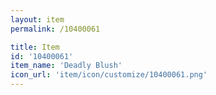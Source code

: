 ```yaml
---
layout: item
permalink: /10400061

title: Item
id: '10400061'
item_name: 'Deadly Blush'
icon_url: 'item/icon/customize/10400061.png'
---
```

